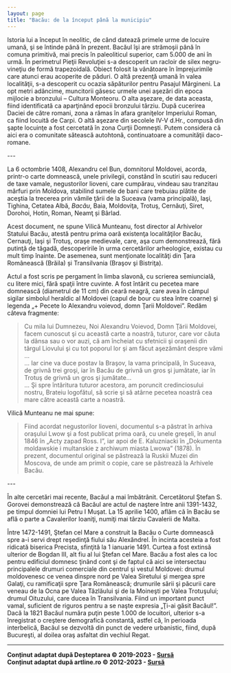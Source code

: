 ```yaml
---
layout: page
title: "Bacău: de la început până la municipiu"
---
```


Istoria lui a început în neolitic, de când datează primele urme de locuire umană, şi se întinde până în prezent. Bacăul îşi are strămoşii până în comuna primitivă, mai precis în paleoliticul superior, cam 5.000 de ani în urmă. În perimetrul Pieţii Revoluţiei s-a descoperit un racloir de silex negru-vineţiu de formă trapezoidală. Obiect folosit la vânătoare în împrejurimile care atunci erau acoperite de păduri. O altă prezenţă umană în valea localităţii, s-a descoperit cu ocazia săpăturilor pentru Pasajul Mărgineni. La opt metri adâncime, muncitorii găsesc urmele unei aşezări din epoca mijlocie a bronzului – Cultura Monteoru. O alta aşezare, de data aceasta, fiind identificată ca aparţinând epocii bronzului târziu. După cucerirea Daciei de către romani, zona a rămas în afara graniţelor Imperiului Roman, ca fiind locuită de Carpi. O altă aşezare din secolele IV-V d.Hr., compusă din şapte locuinţe a fost cercetată în zona Curţii Domneşti. Putem considera că aici era o comunitate sătească autohtonă, continuatoare a comunităţii daco-romane.

--- <br>

La 6 octombrie 1408, Alexandru cel Bun, domnitorul Moldovei, acorda, printr-o carte domnească, unele privilegii, constând în scutiri sau reduceri de taxe vamale, negustorilor lioveni, care cumpărau, vindeau sau tranzitau mărfuri prin Moldova, stabilind sumele de bani care trebuiau plătite de aceştia la trecerea prin vămile ţării de la Suceava (vama principală), Iaşi, Tighina, Cetatea Albă, *Bacău*, Baia, Moldoviţa, Trotuş, Cernăuţi, Siret, Dorohoi, Hotin, Roman, Neamţ și Bârlad.

Acest document, ne spune Vilică Munteanu, fost director al Arhivelor Statului Bacău, atestă pentru prima oară existenţa localităţilor Bacău, Cernauţi, Iaşi şi Trotuş, oraşe medievale, care, aşa cum demonstrează, fără putinţă de tăgadă, descoperirile în urma cercetărilor arheologice, existau cu mult timp înainte. De asemenea, sunt menţionate localităţi din Ţara Românească (Brăila) și Transilvania (Braşov şi Bistriţa).

Actul a fost scris pe pergament în limba slavonă, cu scrierea semiuncială, cu litere mici, fără spaţii între cuvinte. A fost întărit cu pecetea mare domnească (diametrul de 11 cm) din ceară neagră, care avea în câmpul sigilar simbolul heraldic al Moldovei (capul de bour cu stea între coarne) şi legenda „+ Pecete Io Alexandru voievod, domn Ţarii Moldovei”. Redăm câteva fragmente: <br>
> Cu mila lui Dumnezeu, Noi Alexandru Voievod, Domn Ţării Moldovei, facem cunoscut şi cu această carte a noastră, tuturor, care vor căuta la dânsa sau o vor auzi, că am încheiat cu sfetnicii şi oraşenii din târgul Liovului şi cu tot poporul lor şi am făcut aşezământ despre vămi … <br>
> … Iar cine va duce postav la Braşov, la vama principală, în Suceava, de grivnă trei groşi, iar în Bacău de grivnă un gros şi jumătate, iar în Trotuş de grivnă un gros şi jumătate… <br>
> … Şi spre întăritura tuturor acestora, am poruncit credinciosului nostru, Brateiu logofătul, să scrie şi să atârne pecetea noastră cea mare către această carte a noastră.

Vilică Munteanu ne mai spune: <br>
> Fiind acordat negustorilor lioveni, documentul s-a păstrat în arhiva oraşului Lwow şi a fost publicat prima oară, cu unele greşeli, în anul 1846 în „Acty zapad Ross. I”, iar apoi de E. Kaluzniacki în „Dokumenta moldawskie i multanskie z archiwum miasta Lwowa” (1878). În prezent, documentul original se păstrează la Ruskii Muzei din Moscova, de unde am primit o copie, care se păstrează la Arhivele Bacău.

--- <br>

În alte cercetări mai recente, Bacăul a mai îmbătrânit. Cercetătorul Ştefan S. Gorovei demonstrează că Bacăul are actul de naştere între anii 1391-1432, pe timpul domniei lui Petru I Muşat. La 15 aprilie 1400, aflăm că în Bacău se află o parte a Cavalerilor Ioaniţi, numiţi mai târziu Cavalerii de Malta.

Între 1472-1491, Ştefan cel Mare a construit la Bacău o Curte domnească spre a-i servi drept reşedinţă fiului său Alexăndrel. În incinta acesteia a fost ridicată biserica Precista, sfinţită la 1 ianuarie 1491. Curtea a fost extinsă ulterior de Bogdan III, alt fiu al lui Ştefan cel Mare. Bacău a fost ales ca loc pentru edificiul domnesc ţinând cont şi de faptul că aici se intersectau principalele drumuri comerciale din centrul şi vestul Moldovei: drumul moldovenesc ce venea dinspre nord pe Valea Siretului şi mergea spre Galaţi, cu ramificaţii spre Ţara Românească; drumurile sării şi păcurii care veneau de la Ocna pe Valea Tăzlăului şi de la Moineşti pe Valea Trotuşului; drumul Oituzului, care ducea în Transilvania. Fiind un important punct vamal, suficient de riguros pentru a se naşte expresia „Ţi-ai găsit Bacăul!”. <br>
Dacă la 1821 Bacăul număra puţin peste 1.000 de locuitori, ulterior s-a înregistrat o creştere demografică constantă, astfel că, în perioada interbelică, Bacăul se dezvoltă din punct de vedere urbanistic, fiind, după Bucureşti, al doilea oraş asfaltat din vechiul Regat.



<!-- Datorită creşterii demografice dar şi economice, Bacăul este declarat municipiu la 7 decembrie 1929. -->

---

**Conținut adaptat după Deșteptarea © 2019-2023 - [Sursă](https://www.desteptarea.ro/scurta-istorie-de-611-ani-a-bacaului/)** <br>
**Conținut adaptat după artline.ro © 2012-2023 - [Sursă](https://www.artline.ro/Istoria-orasului-Bacau-12873-1-n.html)**
